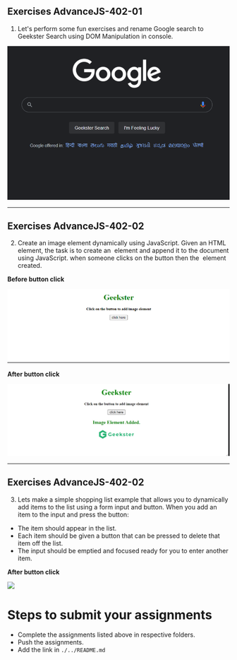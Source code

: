## Exercises AdvanceJS-402-01

1. Let's perform some fun exercises and rename Google search to Geekster Search using DOM Manipulation in console.

![](./image/geekster_search.png)


<hr>

## Exercises AdvanceJS-402-02
2. Create an image element dynamically using JavaScript. Given an HTML element, the task is to create an <img> element and append it to the document using JavaScript.    when someone clicks on the button then the <img> element created.

**Before button click**

![](./image/bgeek.png)

**After button click**

![](./image/geek.png)

<hr>

## Exercises AdvanceJS-402-02
3. Lets make a simple shopping list example that allows you to dynamically add items to the list using a form input and button. When you add an item to the input and press the button:
 
- The item should appear in the list.
- Each item should be given a button that can be pressed to delete    that item off the list.
- The input should be emptied and focused ready for you to enter another item.


**After button click**

![](https://developer.mozilla.org/en-US/docs/Learn/JavaScript/Client-side_web_APIs/Manipulating_documents/shopping-list.png)

# Steps to submit your assignments

- Complete the assignments listed above in respective folders.
- Push the assignments.
- Add the link in ```./../README.md``` 